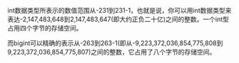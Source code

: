 
int数据类型所表示的数值范围从-231到231-1，也就是说，你可以用int数据类型来表达-2,147,483,648到2,147,483,647(即大约正负二十亿)之间的整数。一个int型占用四个字节的存储空间。

而bigint可以精确的表示从-263到263-1(即从-9,223,372,036,854,775,808到 9,223,372,036,854,775,807)之间的整数，它占用了八个字节的存储空间。